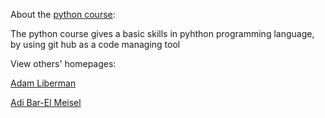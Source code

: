 About the [python course](https://github.com/szabgab/wis-python-course-2024-04?tab=readme-ov-file):

The python course gives a basic skills in pyhthon programming language,
by using git hub as a code managing tool


View others' homepages:

[Adam Liberman](https://adamliberman.github.io/)

[Adi Bar-El Meisel](https://adibarelmeisel.github.io/)
